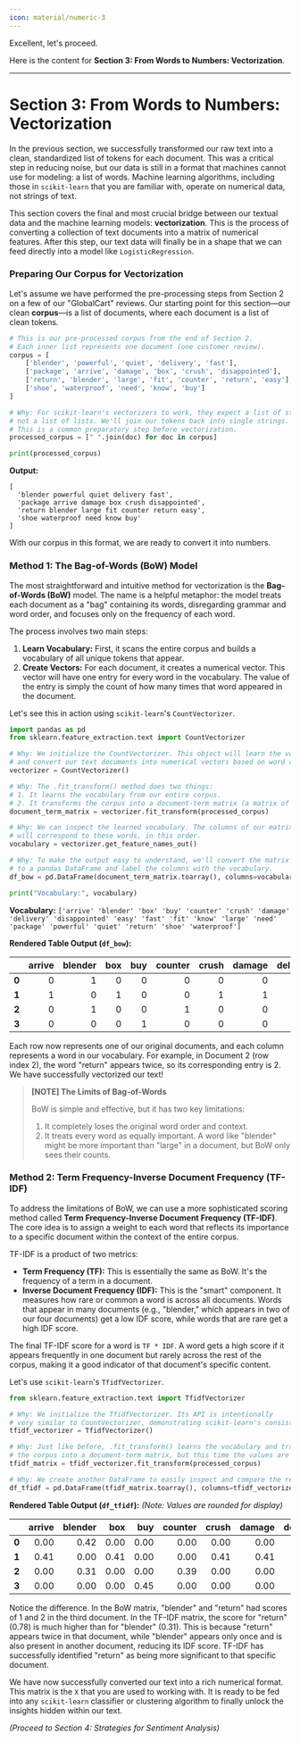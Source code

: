 ```yaml
---
icon: material/numeric-3
---
```

Excellent, let's proceed.

Here is the content for **Section 3: From Words to Numbers: Vectorization**.

-----

# Section 3: From Words to Numbers: Vectorization

In the previous section, we successfully transformed our raw text into a clean, standardized list of tokens for each document. This was a critical step in reducing noise, but our data is still in a format that machines cannot use for modeling: a list of words. Machine learning algorithms, including those in `scikit-learn` that you are familiar with, operate on numerical data, not strings of text.

This section covers the final and most crucial bridge between our textual data and the machine learning models: **vectorization**. This is the process of converting a collection of text documents into a matrix of numerical features. After this step, our text data will finally be in a shape that we can feed directly into a model like `LogisticRegression`.

### Preparing Our Corpus for Vectorization

Let's assume we have performed the pre-processing steps from Section 2 on a few of our "GlobalCart" reviews. Our starting point for this section—our clean **corpus**—is a list of documents, where each document is a list of clean tokens.

```python
# This is our pre-processed corpus from the end of Section 2.
# Each inner list represents one document (one customer review).
corpus = [
    ['blender', 'powerful', 'quiet', 'delivery', 'fast'],
    ['package', 'arrive', 'damage', 'box', 'crush', 'disappointed'],
    ['return', 'blender', 'large', 'fit', 'counter', 'return', 'easy'],
    ['shoe', 'waterproof', 'need', 'know', 'buy']
]

# Why: For scikit-learn's vectorizers to work, they expect a list of strings,
# not a list of lists. We'll join our tokens back into single strings.
# This is a common preparatory step before vectorization.
processed_corpus = [" ".join(doc) for doc in corpus]

print(processed_corpus)
```

**Output:**

```
[
  'blender powerful quiet delivery fast',
  'package arrive damage box crush disappointed',
  'return blender large fit counter return easy',
  'shoe waterproof need know buy'
]
```

With our corpus in this format, we are ready to convert it into numbers.

### Method 1: The Bag-of-Words (BoW) Model

The most straightforward and intuitive method for vectorization is the **Bag-of-Words (BoW)** model. The name is a helpful metaphor: the model treats each document as a "bag" containing its words, disregarding grammar and word order, and focuses only on the frequency of each word.

The process involves two main steps:

1.  **Learn Vocabulary:** First, it scans the entire corpus and builds a vocabulary of all unique tokens that appear.
2.  **Create Vectors:** For each document, it creates a numerical vector. This vector will have one entry for every word in the vocabulary. The value of the entry is simply the count of how many times that word appeared in the document.

Let's see this in action using `scikit-learn`'s `CountVectorizer`.

```python
import pandas as pd
from sklearn.feature_extraction.text import CountVectorizer

# Why: We initialize the CountVectorizer. This object will learn the vocabulary
# and convert our text documents into numerical vectors based on word counts.
vectorizer = CountVectorizer()

# Why: The .fit_transform() method does two things:
# 1. It learns the vocabulary from our entire corpus.
# 2. It transforms the corpus into a document-term matrix (a matrix of word counts).
document_term_matrix = vectorizer.fit_transform(processed_corpus)

# Why: We can inspect the learned vocabulary. The columns of our matrix
# will correspond to these words, in this order.
vocabulary = vectorizer.get_feature_names_out()

# Why: To make the output easy to understand, we'll convert the matrix
# to a pandas DataFrame and label the columns with the vocabulary.
df_bow = pd.DataFrame(document_term_matrix.toarray(), columns=vocabulary)

print("Vocabulary:", vocabulary)
```

**Vocabulary:**
`['arrive' 'blender' 'box' 'buy' 'counter' 'crush' 'damage' 'delivery' 'disappointed' 'easy' 'fast' 'fit' 'know' 'large' 'need' 'package' 'powerful' 'quiet' 'return' 'shoe' 'waterproof']`

**Rendered Table Output (`df_bow`):**

| | arrive | blender | box | buy | counter | crush | damage | delivery | disappointed | easy | fast | fit | know | large | need | package | powerful | quiet | return | shoe | waterproof |
|---|---:|---:|---:|---:|---:|---:|---:|---:|---:|---:|---:|---:|---:|---:|---:|---:|---:|---:|---:|---:|---:|
| **0** | 0 | 1 | 0 | 0 | 0 | 0 | 0 | 1 | 0 | 0 | 1 | 0 | 0 | 0 | 0 | 0 | 1 | 1 | 0 | 0 | 0 |
| **1** | 1 | 0 | 1 | 0 | 0 | 1 | 1 | 0 | 1 | 0 | 0 | 0 | 0 | 0 | 0 | 1 | 0 | 0 | 0 | 0 | 0 |
| **2** | 0 | 1 | 0 | 0 | 1 | 0 | 0 | 0 | 0 | 1 | 0 | 1 | 0 | 1 | 0 | 0 | 0 | 0 | 2 | 0 | 0 |
| **3** | 0 | 0 | 0 | 1 | 0 | 0 | 0 | 0 | 0 | 0 | 0 | 0 | 1 | 0 | 1 | 0 | 0 | 0 | 0 | 1 | 1 |

Each row now represents one of our original documents, and each column represents a word in our vocabulary. For example, in Document 2 (row index 2), the word "return" appears twice, so its corresponding entry is 2. We have successfully vectorized our text\!

> **[NOTE] The Limits of Bag-of-Words**
>
> BoW is simple and effective, but it has two key limitations:
>
> 1.  It completely loses the original word order and context.
> 2.  It treats every word as equally important. A word like "blender" might be more important than "large" in a document, but BoW only sees their counts.

### Method 2: Term Frequency-Inverse Document Frequency (TF-IDF)

To address the limitations of BoW, we can use a more sophisticated scoring method called **Term Frequency-Inverse Document Frequency (TF-IDF)**. The core idea is to assign a weight to each word that reflects its importance to a specific document within the context of the entire corpus.

TF-IDF is a product of two metrics:

  * **Term Frequency (TF):** This is essentially the same as BoW. It's the frequency of a term in a document.
  * **Inverse Document Frequency (IDF):** This is the "smart" component. It measures how rare or common a word is across all documents. Words that appear in many documents (e.g., "blender," which appears in two of our four documents) get a low IDF score, while words that are rare get a high IDF score.

The final TF-IDF score for a word is `TF * IDF`. A word gets a high score if it appears frequently in one document but rarely across the rest of the corpus, making it a good indicator of that document's specific content.

Let's use `scikit-learn`'s `TfidfVectorizer`.

```python
from sklearn.feature_extraction.text import TfidfVectorizer

# Why: We initialize the TfidfVectorizer. Its API is intentionally
# very similar to CountVectorizer, demonstrating scikit-learn's consistency.
tfidf_vectorizer = TfidfVectorizer()

# Why: Just like before, .fit_transform() learns the vocabulary and transforms
# the corpus into a document-term matrix, but this time the values are TF-IDF scores.
tfidf_matrix = tfidf_vectorizer.fit_transform(processed_corpus)

# Why: We create another DataFrame to easily inspect and compare the results.
df_tfidf = pd.DataFrame(tfidf_matrix.toarray(), columns=tfidf_vectorizer.get_feature_names_out())
```

**Rendered Table Output (`df_tfidf`):**
*(Note: Values are rounded for display)*

| | arrive | blender | box | buy | counter | crush | damage | delivery | disappointed | easy | fast | fit | know | large | need | package | powerful | quiet | return | shoe | waterproof |
|---|---:|---:|---:|---:|---:|---:|---:|---:|---:|---:|---:|---:|---:|---:|---:|---:|---:|---:|---:|---:|---:|
| **0** | 0.00 | 0.42 | 0.00 | 0.00 | 0.00 | 0.00 | 0.00 | 0.53 | 0.00 | 0.00 | 0.53 | 0.00 | 0.00 | 0.00 | 0.00 | 0.00 | 0.53 | 0.53 | 0.00 | 0.00 | 0.00 |
| **1** | 0.41 | 0.00 | 0.41 | 0.00 | 0.00 | 0.41 | 0.41 | 0.00 | 0.41 | 0.00 | 0.00 | 0.00 | 0.00 | 0.00 | 0.00 | 0.41 | 0.00 | 0.00 | 0.00 | 0.00 | 0.00 |
| **2** | 0.00 | 0.31 | 0.00 | 0.00 | 0.39 | 0.00 | 0.00 | 0.00 | 0.00 | 0.39 | 0.00 | 0.39 | 0.00 | 0.39 | 0.00 | 0.00 | 0.00 | 0.00 | 0.78 | 0.00 | 0.00 |
| **3** | 0.00 | 0.00 | 0.00 | 0.45 | 0.00 | 0.00 | 0.00 | 0.00 | 0.00 | 0.00 | 0.00 | 0.00 | 0.45 | 0.00 | 0.45 | 0.00 | 0.00 | 0.00 | 0.00 | 0.45 | 0.45 |

Notice the difference. In the BoW matrix, "blender" and "return" had scores of 1 and 2 in the third document. In the TF-IDF matrix, the score for "return" (0.78) is much higher than for "blender" (0.31). This is because "return" appears twice in that document, while "blender" appears only once and is also present in another document, reducing its IDF score. TF-IDF has successfully identified "return" as being more significant to that specific document.

We have now successfully converted our text into a rich numerical format. This matrix is the `X` that you are used to working with. It is ready to be fed into any `scikit-learn` classifier or clustering algorithm to finally unlock the insights hidden within our text.

*(Proceed to Section 4: Strategies for Sentiment Analysis)*